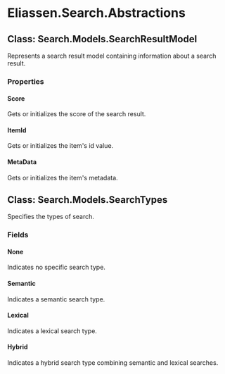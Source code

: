 ﻿# Eliassen.Search.Abstractions


## Class: Search.Models.SearchResultModel
Represents a search result model containing information about a search result. 

### Properties

#### Score
Gets or initializes the score of the search result.
#### ItemId
Gets or initializes the item's id value.
#### MetaData
Gets or initializes the item's metadata.

## Class: Search.Models.SearchTypes
Specifies the types of search. 

### Fields

#### None
Indicates no specific search type.
#### Semantic
Indicates a semantic search type.
#### Lexical
Indicates a lexical search type.
#### Hybrid
Indicates a hybrid search type combining semantic and lexical searches.